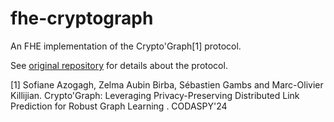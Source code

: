 # fhe-cryptograph

An FHE implementation of the Crypto'Graph[1] protocol.

See [original repository](https://github.com/birbaubin/distributed-link-prediction) for details about the protocol.


[1] Sofiane Azogagh, Zelma Aubin Birba, Sébastien Gambs and Marc-Olivier Killijian. Crypto'Graph: Leveraging Privacy-Preserving Distributed Link Prediction for Robust Graph Learning . CODASPY'24
